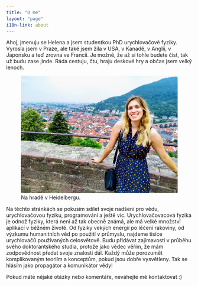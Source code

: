 ```yaml
---
title: "O me"
layout: "page"
i18n-link: about
---
```


Ahoj, jmenuju se Helena a jsem studentkou PhD urychlovačové fyziky. Vyrosla jsem v Praze, ale také jsem žila v USA, v Kanadě, v Anglii, v Japonsku a teď zrovna ve Francii. Je možné, že až si tohle budete číst, tak už budu zase jinde. Ráda cestuju, čtu, hraju deskové hry a občas jsem velký lenoch.

<figure>
        <a href="/assets/img/posts/ger.jpg"><img src="/assets/img/posts/ger.jpg"></a>
        <figcaption>Na hradě v Heidelbergu.</figcaption>
</figure>

Na těchto stránkách se pokusím sdílet svoje nadšení pro vědu, urychlovačovou fyziku, programování a ještě víc. Urychlovačovacová fyzika je odnož fyziky, která není až tak obecně známá, ale má velké množství aplikací v běžném životě. Od fyziky vekých energií po léčení rakoviny, od výzkumu humanitních věd po použití v průmyslu, najdeme tisíce urychlovačů používaných celosvětově.
Budu přidávat zajímavosti v průběhu svého doktorantského studia, protože jako vědec věřím, že mám zodpovědnost předat svoje znalosti dál. Každý může porozumět komplikovaným teoriím a konceptům, pokud jsou dobře vysvětleny. Tak se hlásím jako propagátor a komunikátor vědy!

Pokud máte nějaké otázky nebo komentáře, neváhejte mě kontaktovat :)

